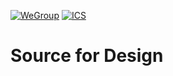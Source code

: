 [![WeGroup](https://wetech-global.com/wp-content/uploads/2020/06/cropped-104196243_849836945501230_2413923466624878862_n-8.png)]()
[![ICS](https://icsconnect.com.au/wp-content/uploads/2021/01/ics_logo.png)]()
# Source for Design
